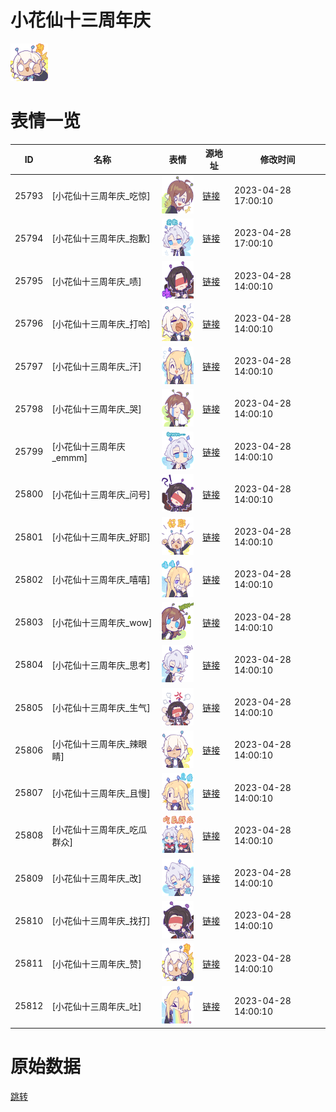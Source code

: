 # 小花仙十三周年庆

<img src="./cover.png" height="60" alt="cover" />

# 表情一览

|ID|名称|表情|源地址|修改时间|
|----|----|----|----|----|
|25793|[小花仙十三周年庆_吃惊]|<img src="./pic/025793_%5B小花仙十三周年庆_吃惊%5D.png" height="60" alt="吃惊"/>|[链接](https://i0.hdslb.com/bfs/garb/9205a69d0cc718e3b3cd72124af606b48c31f04a.png)|2023-04-28 17:00:10|
|25794|[小花仙十三周年庆_抱歉]|<img src="./pic/025794_%5B小花仙十三周年庆_抱歉%5D.png" height="60" alt="抱歉"/>|[链接](https://i0.hdslb.com/bfs/garb/c6aa2a389390678a599aad48f5b317162242d61d.png)|2023-04-28 17:00:10|
|25795|[小花仙十三周年庆_啧]|<img src="./pic/025795_%5B小花仙十三周年庆_啧%5D.png" height="60" alt="啧"/>|[链接](https://i0.hdslb.com/bfs/garb/b557e7ef4235fd39acc6e13d8c5990fb558d2a37.png)|2023-04-28 14:00:10|
|25796|[小花仙十三周年庆_打哈]|<img src="./pic/025796_%5B小花仙十三周年庆_打哈%5D.png" height="60" alt="打哈"/>|[链接](https://i0.hdslb.com/bfs/garb/1f5c799128ef1da59e46e24056b188e43d614fb5.png)|2023-04-28 14:00:10|
|25797|[小花仙十三周年庆_汗]|<img src="./pic/025797_%5B小花仙十三周年庆_汗%5D.png" height="60" alt="汗"/>|[链接](https://i0.hdslb.com/bfs/garb/d0937dd5f391de96f484d2b745f3ba434498a7e2.png)|2023-04-28 14:00:10|
|25798|[小花仙十三周年庆_哭]|<img src="./pic/025798_%5B小花仙十三周年庆_哭%5D.png" height="60" alt="哭"/>|[链接](https://i0.hdslb.com/bfs/garb/a3a24dc11102a41ceef32e49fb02bd71f901c1b5.png)|2023-04-28 14:00:10|
|25799|[小花仙十三周年庆_emmm]|<img src="./pic/025799_%5B小花仙十三周年庆_emmm%5D.png" height="60" alt="emmm"/>|[链接](https://i0.hdslb.com/bfs/garb/289344daa30c77db532e8becedb6048301255bd8.png)|2023-04-28 14:00:10|
|25800|[小花仙十三周年庆_问号]|<img src="./pic/025800_%5B小花仙十三周年庆_问号%5D.png" height="60" alt="问号"/>|[链接](https://i0.hdslb.com/bfs/garb/387b80ed13cfa59f18e4b2b596b423d29e841446.png)|2023-04-28 14:00:10|
|25801|[小花仙十三周年庆_好耶]|<img src="./pic/025801_%5B小花仙十三周年庆_好耶%5D.png" height="60" alt="好耶"/>|[链接](https://i0.hdslb.com/bfs/garb/4134a2f73f151a26f0b2cdc3091c6ad2f65876f0.png)|2023-04-28 14:00:10|
|25802|[小花仙十三周年庆_嘻嘻]|<img src="./pic/025802_%5B小花仙十三周年庆_嘻嘻%5D.png" height="60" alt="嘻嘻"/>|[链接](https://i0.hdslb.com/bfs/garb/35216172714e3843b0120bc432ca01fbd3c4b540.png)|2023-04-28 14:00:10|
|25803|[小花仙十三周年庆_wow]|<img src="./pic/025803_%5B小花仙十三周年庆_wow%5D.png" height="60" alt="wow"/>|[链接](https://i0.hdslb.com/bfs/garb/2e14dec783baa271dca6bc258c9104b21c4a15dd.png)|2023-04-28 14:00:10|
|25804|[小花仙十三周年庆_思考]|<img src="./pic/025804_%5B小花仙十三周年庆_思考%5D.png" height="60" alt="思考"/>|[链接](https://i0.hdslb.com/bfs/garb/e42fa01fa0e027b5a45b6f3a4c4831be7ce87e13.png)|2023-04-28 14:00:10|
|25805|[小花仙十三周年庆_生气]|<img src="./pic/025805_%5B小花仙十三周年庆_生气%5D.png" height="60" alt="生气"/>|[链接](https://i0.hdslb.com/bfs/garb/2293a1e956bdb2f3a0d728ffb492fda9bc4e09e8.png)|2023-04-28 14:00:10|
|25806|[小花仙十三周年庆_辣眼睛]|<img src="./pic/025806_%5B小花仙十三周年庆_辣眼睛%5D.png" height="60" alt="辣眼睛"/>|[链接](https://i0.hdslb.com/bfs/garb/92bf4613f4d815e1286ca765af1411e8bd2d4180.png)|2023-04-28 14:00:10|
|25807|[小花仙十三周年庆_且慢]|<img src="./pic/025807_%5B小花仙十三周年庆_且慢%5D.png" height="60" alt="且慢"/>|[链接](https://i0.hdslb.com/bfs/garb/68bc29487d94b3e9058c9d083f1b384b3ad13e27.png)|2023-04-28 14:00:10|
|25808|[小花仙十三周年庆_吃瓜群众]|<img src="./pic/025808_%5B小花仙十三周年庆_吃瓜群众%5D.png" height="60" alt="吃瓜群众"/>|[链接](https://i0.hdslb.com/bfs/garb/77d9d2bf832e6cbe31f2de4ce8a493088f76ae23.png)|2023-04-28 14:00:10|
|25809|[小花仙十三周年庆_改]|<img src="./pic/025809_%5B小花仙十三周年庆_改%5D.png" height="60" alt="改"/>|[链接](https://i0.hdslb.com/bfs/garb/0b59b0c38ebac4411ab8a994e8d74b26a8b22df0.png)|2023-04-28 14:00:10|
|25810|[小花仙十三周年庆_找打]|<img src="./pic/025810_%5B小花仙十三周年庆_找打%5D.png" height="60" alt="找打"/>|[链接](https://i0.hdslb.com/bfs/garb/198360a20eecf811569a92abac8848c675ed7c5f.png)|2023-04-28 14:00:10|
|25811|[小花仙十三周年庆_赞]|<img src="./pic/025811_%5B小花仙十三周年庆_赞%5D.png" height="60" alt="赞"/>|[链接](https://i0.hdslb.com/bfs/garb/99e8ea26b7f430ba0f29d4e234de4329daa8ce1d.png)|2023-04-28 14:00:10|
|25812|[小花仙十三周年庆_吐]|<img src="./pic/025812_%5B小花仙十三周年庆_吐%5D.png" height="60" alt="吐"/>|[链接](https://i0.hdslb.com/bfs/garb/7b9513d220c592a536a818c7ffe334b2b48d6d27.png)|2023-04-28 14:00:10|

# 原始数据

[跳转](./raw.json)

